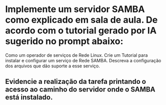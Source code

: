 # Implemente um servidor SAMBA como explicado em sala de aula. De acordo com o tutorial gerado por IA sugerido no prompt abaixo:

Como um operador de serviços de Rede Linux. Crie um Tutorial para instalar e configurar um serviço de Rede SAMBA. Descreva a configuração dos arquivos que dão suporte a esse serviço.

## Evidencie a realização da tarefa printando o acesso ao caminho do servidor onde o SAMBA está instalado.
